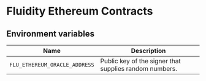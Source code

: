 
# Fluidity Ethereum Contracts

## Environment variables

| Name | Description
|-------------------------------|-------------|
| `FLU_ETHEREUM_ORACLE_ADDRESS` | Public key of the signer that supplies random numbers. |
